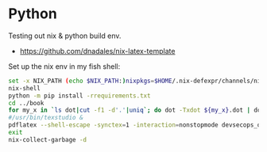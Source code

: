 # Python 

Testing out nix & python build env. 
* https://github.com/dnadales/nix-latex-template

Set up the nix env in my fish shell:

```sh
set -x NIX_PATH (echo $NIX_PATH:)nixpkgs=$HOME/.nix-defexpr/channels/nixpkgs
nix-shell
python -m pip install -rrequirements.txt
cd ../book
for my_x in `ls dot|cut -f1 -d'.'|uniq`; do dot -Txdot ${my_x}.dot | dot2tex --figonly > dot/${my_x}.tex;done
#/usr/bin/texstudio &
pdflatex --shell-escape -synctex=1 -interaction=nonstopmode devsecops_quickstart.tex
exit
nix-collect-garbage -d
```

